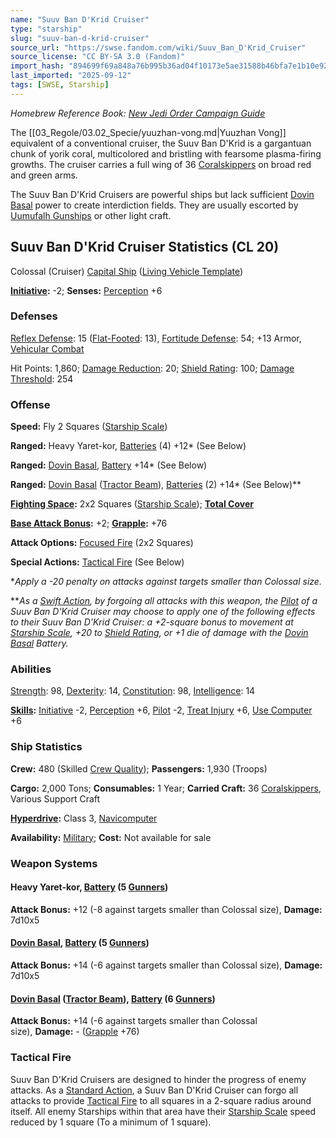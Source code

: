 ```yaml
---
name: "Suuv Ban D'Krid Cruiser"
type: "starship"
slug: "suuv-ban-d-krid-cruiser"
source_url: "https://swse.fandom.com/wiki/Suuv_Ban_D'Krid_Cruiser"
source_license: "CC BY-SA 3.0 (Fandom)"
import_hash: "894699f69a848a76b995b36ad04f10173e5ae31588b46bfa7e1b10e92a1afbe4"
last_imported: "2025-09-12"
tags: [SWSE, Starship]
---
```

*Homebrew Reference Book: [New Jedi Order Campaign Guide](https://swse.fandom.com/wiki/New_Jedi_Order_Campaign_Guide)*

The [[03_Regole/03.02_Specie/yuuzhan-vong.md|Yuuzhan Vong]] equivalent of a conventional cruiser, the Suuv Ban D'Krid is a gargantuan chunk of yorik coral, multicolored and bristling with fearsome plasma-firing growths. The cruiser carries a full wing of 36 [Coralskippers](https://swse.fandom.com/wiki/Coralskippers) on broad red and green arms.

The Suuv Ban D'Krid Cruisers are powerful ships but lack sufficient [Dovin Basal](https://swse.fandom.com/wiki/Dovin_Basal) power to create interdiction fields. They are usually escorted by [Uumufalh Gunships](https://swse.fandom.com/wiki/Uumufalh_Gunships) or other light craft.

## Suuv Ban D'Krid Cruiser Statistics (CL 20)
Colossal (Cruiser) [Capital Ship](https://swse.fandom.com/wiki/Capital_Ship) ([Living Vehicle Template](https://swse.fandom.com/wiki/Living_Vehicle_Template))

**[Initiative](https://swse.fandom.com/wiki/Initiative):** -2; **Senses:** [Perception](https://swse.fandom.com/wiki/Perception) +6
### Defenses
[Reflex Defense](https://swse.fandom.com/wiki/Reflex_Defense_(Vehicles)): 15 ([Flat-Footed](https://swse.fandom.com/wiki/Flat-Footed): 13), [Fortitude Defense](https://swse.fandom.com/wiki/Fortitude_Defense_(Vehicles)): 54; +13 Armor, [Vehicular Combat](https://swse.fandom.com/wiki/Vehicular_Combat)

Hit Points: 1,860; [Damage Reduction](https://swse.fandom.com/wiki/Damage_Reduction): 20; [Shield Rating](https://swse.fandom.com/wiki/Shield_Rating): 100; [Damage Threshold](https://swse.fandom.com/wiki/Damage_Threshold_(Vehicles)): 254
### Offense
**Speed:** Fly 2 Squares ([Starship Scale](https://swse.fandom.com/wiki/Starship_Scale))

**Ranged:** Heavy Yaret-kor, [Batteries](https://swse.fandom.com/wiki/Batteries) (4) +12* (See Below)

**Ranged:** [Dovin Basal](https://swse.fandom.com/wiki/Dovin_Basal), [Battery](https://swse.fandom.com/wiki/Battery) +14* (See Below)

**Ranged:** [Dovin Basal](https://swse.fandom.com/wiki/Dovin_Basal) ([Tractor Beam](https://swse.fandom.com/wiki/Tractor_Beam)), [Batteries](https://swse.fandom.com/wiki/Batteries) (2) +14* (See Below)**

**[Fighting Space](https://swse.fandom.com/wiki/Fighting_Space):** 2x2 Squares ([Starship Scale](https://swse.fandom.com/wiki/Starship_Scale)); **[Total Cover](https://swse.fandom.com/wiki/Total_Cover)**

**[Base Attack Bonus](https://swse.fandom.com/wiki/Base_Attack_Bonus):** +2; **[Grapple](https://swse.fandom.com/wiki/Grapple):** +76

**Attack Options:** [Focused Fire](https://swse.fandom.com/wiki/Focused_Fire) (2x2 Squares)

**Special Actions:** [Tactical Fire](https://swse.fandom.com/wiki/Tactical_Fire) (See Below)

**Apply a -20 penalty on attacks against targets smaller than Colossal size.*

***As a [Swift Action](https://swse.fandom.com/wiki/Swift_Action), by forgoing all attacks with this weapon, the [Pilot](https://swse.fandom.com/wiki/Pilot_(Vehicle_Combat)) of a Suuv Ban D'Krid Cruiser may choose to apply one of the following effects to their Suuv Ban D'Krid Cruiser: a +2-square bonus to movement at [Starship Scale](https://swse.fandom.com/wiki/Starship_Scale), +20 to [Shield Rating](https://swse.fandom.com/wiki/Shield_Rating), or +1 die of damage with the [Dovin Basal](https://swse.fandom.com/wiki/Dovin_Basal) Battery.*
### Abilities
[Strength](https://swse.fandom.com/wiki/Strength): 98, [Dexterity](https://swse.fandom.com/wiki/Dexterity): 14, [Constitution](https://swse.fandom.com/wiki/Constitution): 98, [Intelligence](https://swse.fandom.com/wiki/Intelligence): 14

**[Skills](https://swse.fandom.com/wiki/Skills):** [Initiative](https://swse.fandom.com/wiki/Initiative) -2, [Perception](https://swse.fandom.com/wiki/Perception) +6, [Pilot](https://swse.fandom.com/wiki/Pilot) -2, [Treat Injury](https://swse.fandom.com/wiki/Treat_Injury) +6, [Use Computer](https://swse.fandom.com/wiki/Use_Computer) +6
### Ship Statistics
**Crew:** 480 (Skilled [Crew Quality](https://swse.fandom.com/wiki/Crew_Quality)); **Passengers:** 1,930 (Troops)

**Cargo:** 2,000 Tons; **Consumables:** 1 Year; **Carried Craft:** 36 [Coralskippers](https://swse.fandom.com/wiki/Coralskippers), Various Support Craft

**[Hyperdrive](https://swse.fandom.com/wiki/Hyperdrive):** Class 3, [Navicomputer](https://swse.fandom.com/wiki/Navicomputer)

**Availability:** [Military](https://swse.fandom.com/wiki/Military); **Cost:** Not available for sale
### Weapon Systems
#### **Heavy Yaret-kor, [Battery](https://swse.fandom.com/wiki/Weapon_Batteries) (5 [Gunners](https://swse.fandom.com/wiki/Gunners))**
**Attack Bonus:** +12 (-8 against targets smaller than Colossal size), **Damage:** 7d10x5
#### **[Dovin Basal](https://swse.fandom.com/wiki/Dovin_Basal), [Battery](https://swse.fandom.com/wiki/Weapon_Batteries) (5 [Gunners](https://swse.fandom.com/wiki/Gunners))**
**Attack Bonus:** +14 (-6 against targets smaller than Colossal size), **Damage:** 7d10x5
#### **[Dovin Basal](https://swse.fandom.com/wiki/Dovin_Basal) ([Tractor Beam](https://swse.fandom.com/wiki/Tractor_Beam)), [Battery](https://swse.fandom.com/wiki/Weapon_Batteries) (6 [Gunners](https://swse.fandom.com/wiki/Gunners))**
**Attack Bonus:** +14 (-6 against targets smaller than Colossal size), **Damage:** - ([Grapple](https://swse.fandom.com/wiki/Grapple) +76)
### Tactical Fire
Suuv Ban D'Krid Cruisers are designed to hinder the progress of enemy attacks. As a [Standard Action](https://swse.fandom.com/wiki/Standard_Action), a Suuv Ban D'Krid Cruiser can forgo all attacks to provide [Tactical Fire](https://swse.fandom.com/wiki/Tactical_Fire) to all squares in a 2-square radius around itself. All enemy Starships within that area have their [Starship Scale](https://swse.fandom.com/wiki/Starship_Scale) speed reduced by 1 square (To a minimum of 1 square).